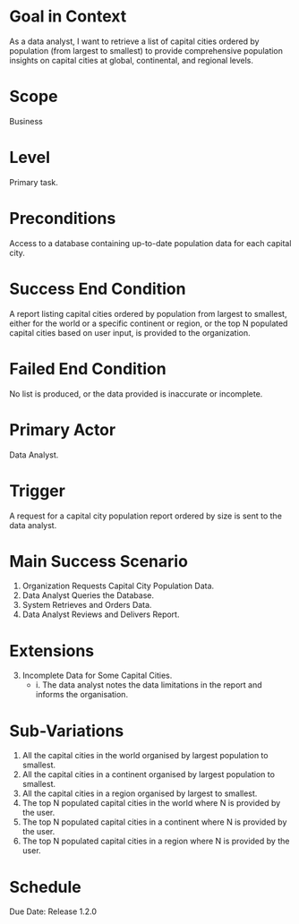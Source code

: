 # Goal in Context
As a data analyst, I want to retrieve a list of capital cities ordered by population (from largest to smallest) to provide comprehensive population insights on capital cities at global, continental, and regional levels.

# Scope
Business

# Level
Primary task. 

# Preconditions
Access to a database containing up-to-date population data for each capital city.

# Success End Condition
A report listing capital cities ordered by population from largest to smallest, either for the world or a specific continent or region, or the top N populated capital cities based on user input, is provided to the organization.

# Failed End Condition
No list is produced, or the data provided is inaccurate or incomplete.

# Primary Actor
Data Analyst.

# Trigger
A request for a capital city population report ordered by size is sent to the data analyst.

# Main Success Scenario
1. Organization Requests Capital City Population Data.
2. Data Analyst Queries the Database.
3. System Retrieves and Orders Data.
4. Data Analyst Reviews and Delivers Report.

# Extensions
3. Incomplete Data for Some Capital Cities. 
    - i.  The data analyst notes the data limitations in the report and informs the organisation.

# Sub-Variations
1. All the capital cities in the world organised by largest population to smallest.
2. All the capital cities in a continent organised by largest population to smallest.
3. All the capital cities in a region organised by largest to smallest.
4. The top N populated capital cities in the world where N is provided by the user.
5. The top N populated capital cities in a continent where N is provided by the user.
6. The top N populated capital cities in a region where N is provided by the user.

# Schedule
Due Date: Release 1.2.0